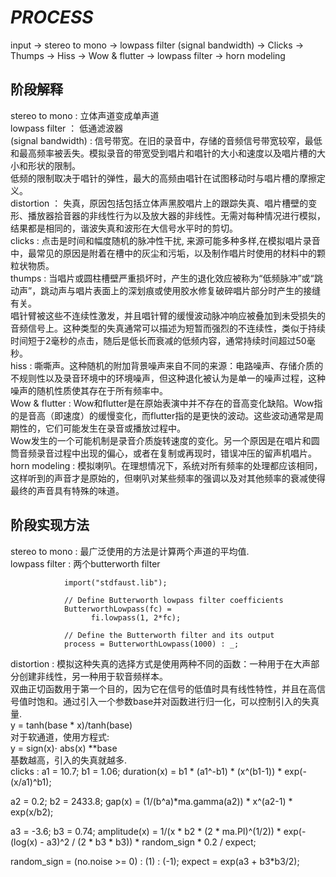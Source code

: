 # _PROCESS_
input -> stereo to mono -> lowpass filter (signal bandwidth) -> Clicks -> Thumps -> Hiss -> Wow & flutter -> lowpass filter -> horn modeling 

## 阶段解释
stereo to mono : 立体声道变成单声道  
lowpass filter ： 低通滤波器  
(signal bandwidth) : 信号带宽。在旧的录音中，存储的音频信号带宽较窄，最低和最高频率被丢失。模拟录音的带宽受到唱片和唱针的大小和速度以及唱片槽的大小和形状的限制。  
                   低频的限制取决于唱针的弹性，最大的高频由唱针在试图移动时与唱片槽的摩擦定义。  
distortion ： 失真，原因包括包括立体声黑胶唱片上的跟踪失真、唱片槽壁的变形、播放器拾音器的非线性行为以及放大器的非线性。无需对每种情况进行模拟，结果都是相同的，谐波失真和波形在大信号水平时的剪切。  
clicks : 点击是时间和幅度随机的脉冲性干扰, 来源可能多种多样,在模拟唱片录音中，最常见的原因是附着在槽中的灰尘和污垢，以及制作唱片时使用的材料中的颗粒状物质。  
thumps : 当唱片或圆柱槽壁严重损坏时，产生的退化效应被称为“低频脉冲”或“跳动声”，跳动声与唱片表面上的深划痕或使用胶水修复破碎唱片部分时产生的接缝有关。  
         唱针臂被这些不连续性激发，并且唱针臂的缓慢波动脉冲响应被叠加到未受损失的音频信号上。这种类型的失真通常可以描述为短暂而强烈的不连续性，类似于持续时间短于2毫秒的点击，随后是低长而衰减的低频内容，通常持续时间超过50毫秒。  
hiss : 嘶嘶声。这种随机的附加背景噪声来自不同的来源：电路噪声、存储介质的不规则性以及录音环境中的环境噪声，但这种退化被认为是单一的噪声过程，这种噪声的随机性质使其存在于所有频率中。  
Wow & flutter : Wow和flutter是在原始表演中并不存在的音高变化缺陷。Wow指的是音高（即速度）的缓慢变化，而flutter指的是更快的波动。这些波动通常是周期性的，它们可能发生在录音或播放过程中。  
                Wow发生的一个可能机制是录音介质旋转速度的变化。另一个原因是在唱片和圆筒音频录音过程中出现的偏心，或者在复制或再现时，错误冲压的留声机唱片。  
horn modeling : 模拟喇叭。在理想情况下，系统对所有频率的处理都应该相同，这样听到的声音才是原始的，但喇叭对某些频率的强调以及对其他频率的衰减使得最终的声音具有特殊的味道。  

## 阶段实现方法
stereo to mono : 最广泛使用的方法是计算两个声道的平均值.  
lowpass filter : 两个butterworth filter  
                
                import("stdfaust.lib");

                // Define Butterworth lowpass filter coefficients
                ButterworthLowpass(fc) = 
                      fi.lowpass(1, 2*fc);

                // Define the Butterworth filter and its output
                process = ButterworthLowpass(1000) : _;

distortion : 模拟这种失真的选择方式是使用两种不同的函数：一种用于在大声部分创建非线性，另一种用于软音频样本。  
             双曲正切函数用于第一个目的，因为它在信号的低值时具有线性特性，并且在高信号值时饱和。通过引入一个参数base并对函数进行归一化，可以控制引入的失真量.  
             y = tanh(base * x)/tanh(base)  
             对于软通道，使用方程式:   
             y = sign(x)⋅ abs(x) **base    
             基数越高，引入的失真就越多.  
clicks : 
             a1 = 10.7;
b1 = 1.06;
duration(x) = b1 * (a1^-b1) * (x^(b1-1)) * exp(-(x/a1)^b1);

a2 = 0.2;
b2 = 2433.8;
gap(x) = (1/(b^a)*ma.gamma(a2)) * x^(a2-1) * exp(x/b2);

a3 = -3.6;
b3 = 0.74;
amplitude(x) = 1/(x * b2 * (2 * ma.PI)^(1/2)) * exp(-(log(x) - a3)^2 / (2 * b3 * b3)) * random_sign * 0.2 / expect;

random_sign = (no.noise >= 0) : (1) : (-1);
expect = exp(a3 + b3*b3/2);
